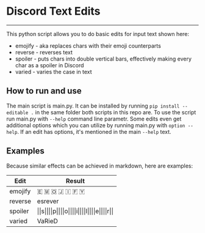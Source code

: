 # Discord Text Edits

---

This python script allows you to do basic edits for input text
shown here:
* emojify - aka replaces chars with their emoji counterparts
* reverse - reverses text
* spoiler - puts chars into double vertical bars, effectively making every char as a spoiler in Discord
* varied - varies the case in text

## How to run and use
The main script is main.py. It can be installed by running `pip install --editable .`
in the same folder both scripts in this repo are. To use the script run main.py with `--help`
command line parametr. Some edits even get additional options which you can utilize
by running main.py with `option --help`. If an edit has options, it's mentioned in the main
`--help` text.

## Examples
Because similar effects can be achieved in markdown, here are examples:

|Edit | Result|
--- | ---
|emojify|🇪 🇲 🇴 🇯 🇮 🇫 🇾 |
|reverse|esrever|
|spoiler|\|\|s\|\|\|\|p\|\|\|\|o\|\|\|\|i\|\|\|\|l\|\|\|\|e\|\|\|\|r\|\||
|varied|VaRieD|

